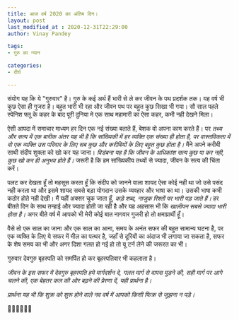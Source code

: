 ```yaml
---
title: आज वर्ष 2020 का अंतिम दिन।
layout: post
last_modified_at : 2020-12-31T22:29:00
author: Vinay Pandey

tags:
- गुरु का ग्यान

categories:
- दीर्घ

---
```


संयोग यह कि ये "गुरुवार" है। गुरु के कई अर्थ हैं भारी से ले कर जीवन के पथ प्रदर्शक तक। यह वर्ष भी कुछ ऐसा ही गुजरा है। बहुत भारी भी रहा और जीवन पथ पर बहुत कुछ सिखा भी गया। सौ साल पहले स्पेनिश फ्लू के कहर के बाद पूरी दुनिया मे एक साथ महामारी का ऐसा कहर, कभी नही देखने मिला। 

ऐसी आपदा में समाचार माध्यम हर दिन एक नई संख्या बताते हैं, बेशक वो अपना काम करते हैं। पर *तथ्य और सत्य में एक बारीक अंतर यह भी है कि सांख्यिकी में हर व्यक्ति एक संख्या ही होता है, पर वास्तविकता में वो एक व्यक्ति उस परिवार के लिए सब कुछ और करीबियों के लिए बहुत कुछ होता है।* मैंने अपने करीबी साथी संदीप शुक्ला को खो कर यह जाना। *विडंबना यह है कि जीवन के अधिकांश सत्य कुछ पा कर नही, कुछ खो कर ही अनुभव होते हैं।* जरूरी है कि हम सांख्यिकीय तथ्यों से ज्यादा, जीवन के सत्य की चिंता करें। 

पलट कर देखता हूँ तो महसूस करता हूँ कि संदीप को जानने वाला शायद ऐसा कोई नही था जो उसे पसंद नही करता था और इसमे शायद सबसे बड़ा योगदान उसके व्यवहार और भाषा का था। उसकी भाषा कभी कठोर होते नही देखी। मैं यहीं अक्सर चूक जाता हूँ, *कड़े शब्द, नाजुक रिश्तों पर भारी पड़ जाते हैं।*  हर बीतते दिन के साथ तन्हाई और ज्यादा होती जा रही है और यह अहसास भी कि *खालीपन सबसे ज्यादा भारी होता है।* अगर बीते वर्ष में आपको भी मेरी कोई बात नागवार गुजरी हो तो क्षमाप्रार्थी हूँ।

वैसे तो एक साल का जाना और एक साल का आना, समय के अनंत सफर की बहुत सामान्य घटना है, पर एक व्यक्ति के लिए ये सफर में मील का पत्थर है, जहाँ से दूरियों का अंदाज भी लगाया जा सकता है, सफर के शेष समय का भी और अगर दिशा गलत हो गई हो तो यू टर्न लेने की जरूरत का भी।  

गुरुवार देवगुरु बृहस्पति को समर्पित हो कर बृहस्पतिवार भी कहलाता है। 

*जीवन के इस सफर में देवगुरु बृहस्पति हमे मार्गदर्शन दे, गलत मार्ग से वापस मुड़ने की, सही मार्ग पर आगे चलने की, एक बेहतर कल की ओर बढ़ने की प्रेरणा दें, यही प्रार्थना है।*

*प्रार्थना यह भी कि शुक्र को शुरू होने वाले नव वर्ष में आपको किसी फिक्र से जूझना न पड़े।*

🙏🙏🌷🌷🙏🙏
